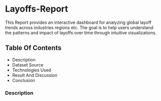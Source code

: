 # Layoffs-Report
This Report provides an interactive dashboard for analyzing global layoff trends across industries regions etc. The goal is to help users understand the patterns and impact of layoffs over time through intuitive visualizations.

## Table Of Contents

* Description  
* Dataset Source  
* Technologies Used  
* Result And Discussion  
* Conclusion  

### Description

